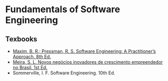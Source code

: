 #  Fundamentals of Software Engineering

## Texbooks
- [Maxim, B. R.; Pressman, R. S. Software Engineering: A Practitioner’s Approach. 8th Ed.](https://dishantrathi.keybase.pub/Semester%206%20Material/Software%20Engineering%20A%20Practitioner%E2%80%99s%20Approach%20eighth%20edition-(www.downloadnema.com).pdf)
- [Meira, S. L. Novos negócios inovadores de crescimento empreendedor no Brasil. 1st Ed.](http://ysdronnewstime.weebly.com/uploads/5/9/8/2/59820101/novos_negocios_inovadores_de_cr_-_silvio_meiraa.pdf)
- Sommerville, I. F. Software Engineering. 10th Ed.

